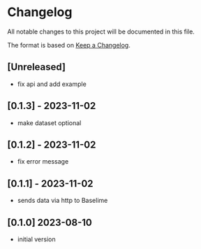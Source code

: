 # Changelog

All notable changes to this project will be documented in this file.


The format is based on [Keep a Changelog](https://keepachangelog.com/en/1.0.0/).

## [Unreleased]

- fix api and add example
  
## [0.1.3] - 2023-11-02

- make dataset optional
  
## [0.1.2] - 2023-11-02

- fix error message
  
## [0.1.1] - 2023-11-02

- sends data via http to Baselime

## [0.1.0] 2023-08-10

- initial version

